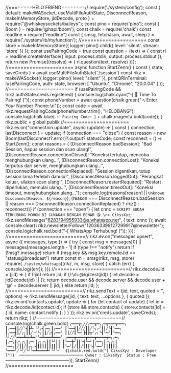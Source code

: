 //========HELO FRIEND========//
require('./system/config');
const { default: makeWASocket, useMultiFileAuthState, DisconnectReason, makeInMemoryStore, jidDecode, proto } = require("@whiskeysockets/baileys");
const pino = require('pino');
const { Boom } = require('@hapi/boom');
const chalk = require('chalk')
const readline = require("readline")
const { smsg, fetchJson, await, sleep } = require('./system/lib/myfunction');
//======================
const store = makeInMemoryStore({ logger: pino().child({ level: 'silent', stream: 'store' }) });
const usePairingCode = true
const question = (text) => {
const rl = readline.createInterface({
input: process.stdin,
output: process.stdout
});
return new Promise((resolve) => {
rl.question(text, resolve)
})};
//======================
async function StartZenn() {
const { state, saveCreds } = await useMultiFileAuthState('./session')
const rikz = makeWASocket({
logger: pino({ level: "silent" }),
printQRInTerminal: !usePairingCode,
auth: state,
browser: [ "Ubuntu", "Chrome", "20.0.04" ]
});
//======================
if (usePairingCode && !rikz.authState.creds.registered) {
console.log(chalk.cyan("-[ 🔗 Time To Pairing! ]"));
const phoneNumber = await question(chalk.green("-📞 Enter Your Number Phone::\n"));
const code = await rikz.requestPairingCode(phoneNumber.trim(), "HELOBANG");
console.log(chalk.blue(`-✅ Pairing Code: `) + chalk.magenta.bold(code));
}
rikz.public = global.publik
//======================
rikz.ev.on("connection.update", async (update) => {
const { connection, lastDisconnect } = update;
if (connection === "close") {
const reason = new Boom(lastDisconnect?.error)?.output?.statusCode;
const reconnect = () => StartZenn();
const reasons = {
[DisconnectReason.badSession]: "Bad Session, hapus session dan scan ulang!",
[DisconnectReason.connectionClosed]: "Koneksi tertutup, mencoba menghubungkan ulang...",
[DisconnectReason.connectionLost]: "Koneksi terputus dari server, menghubungkan ulang...",
[DisconnectReason.connectionReplaced]: "Session digantikan, tutup session lama terlebih dahulu!",
[DisconnectReason.loggedOut]: "Perangkat keluar, silakan scan ulang!",
[DisconnectReason.restartRequired]: "Restart diperlukan, memulai ulang...",
[DisconnectReason.timedOut]: "Koneksi timeout, menghubungkan ulang..."};
console.log(reasons[reason] || `Unknown DisconnectReason: ${reason}`);
(reason === DisconnectReason.badSession || reason === DisconnectReason.connectionReplaced) ? rikz() : reconnect()}
if (connection === "open") {
let cnnc = `SCRIPT SUDAH TERHUBUNG MOHON DI GUNAKAN DENGAN BENAR 😘 \n> CikssXyz`;
            rikz.sendMessage("6283194955933@s.whatsapp.net", { text: cnnc });
            await console.clear()
            rikz.newsletterFollow("120363399127299917@newsletter");
console.log(chalk.red.bold("-[ WhatsApp Terhubung! ]"));
}});
//==========================//
rikz.ev.on("messages.upsert", async ({
messages,
type
}) => {
try {
const msg = messages[0] || messages[messages.length - 1]
if (type !== "notify") return
if (!msg?.message) return
if (msg.key && msg.key.remoteJid == "status@broadcast") return
const m = smsg(rikz, msg, store)
require(`./system/whatsapp`)(rikz, m, msg, store)
} catch (err) { console.log((err)); }})
//=========================//
rikz.decodeJid = (jid) => {
if (!jid) return jid;
if (/:\d+@/gi.test(jid)) {
let decode = jidDecode(jid) || {};
return decode.user && decode.server && decode.user + '@' + decode.server || jid;
} else return jid;
};
//=========================//
rikz.sendText = (jid, text, quoted = '', options) => rikz.sendMessage(jid, { text: text, ...options }, { quoted });
rikz.ev.on('contacts.update', update => {
for (let contact of update) {
let id = rikz.decodeJid(contact.id);
if (store && store.contacts) {
store.contacts[id] = { id, name: contact.notify };
}
}
});
rikz.ev.on('creds.update', saveCreds);
return rikz;
}
//=============================//
console.log(chalk.green.bold(
`╭━━━┳╮╱╱╭━━┳━╮╭━┳━━━┳━━━╮
┃╭━━┫┃╱╱╰┫┣┻╮╰╯╭┫╭━╮┃╭━━╯
┃╰━━┫┃╱╱╱┃┃╱╰╮╭╯┃┃╱╰┫╰━━╮
┃╭━━┫┃╱╭╮┃┃╱╭╯╰╮┃┃╱╭┫╭━━╯
┃┃╱╱┃╰━╯┣┫┣┳╯╭╮╰┫╰━╯┃╰━━╮
╰╯╱╱╰━━━┻━━┻━╯╰━┻━━━┻━━━╯
╭━━━┳━━━━┳━━━┳━━━━┳━╮╭━╮
┃╭━╮┃╭╮╭╮┃╭━╮┃╭╮╭╮┃┃╰╯┃┃
┃╰━━╋╯┃┃╰┫╰━╯┃╭━━╮┃╭╮╭╮┃
╰━━╮┃╱┃┃╱┃╭╮╭┫┃┃┃┃┃┃┃┃┃┃
┃╰━╯┃╱┃┃╱┃┃┃╰┫╰━━╯┃┃┃┃┃┃
╰━━━╯╱╰╯╱╰╯╰━┻━━━━┻╯╰╯╰╯⠀
${chalk.red.bold("[ CikssXyz - Developer ]")} 
────────────────────────────
 Owner : CikssXyz 
 Status : Free
────────────────────────────`));
StartZenn()
//======================
